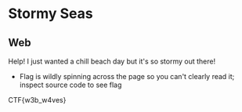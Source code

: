 # Stormy Seas
## Web

Help! I just wanted a chill beach day but it's so stormy out there!

- Flag is wildly spinning across the page so you can't clearly read it; inspect source code to see flag

CTF{w3b_w4ves}
